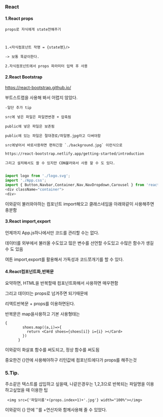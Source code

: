 ### React

#### 1.React props

```
props로 자식에게 state전해주기

 

1.<자식컴포넌트 작명 = {state명}/>

-> 보통 똑같이한다.

2.자식컴포넌트에서 props 파라미터 입력 후 사용
```

#### 2.React Bootstrap

https://react-bootstrap.github.io/

부트스트랩을 사용해 봐서 어렵지 않았다.

```
-일단 추가 tip

src에 넣은 파일은 파일면변경 + 압축됨

public에 넣은 파일은 보존됨

public에 있는 파일은 절대경로/파일명.jpg라고 다써야함

src에넣어서 바로사용하면 편하긴함 `./background.jpg` 이런식으로

https://react-bootstrap.netlify.app/getting-started/introduction

그리고 설치해서도 쓸 수 있지만 CDN불러와서 사용 할 수 도 있다.


```

```javascript
import logo from './logo.svg';
import './App.css';
import { Button,Navbar,Container,Nav,NavDropdown,Carousel } from 'react-bootstrap';
<div className="container">
<div>
```

이와같이 불러와야하는 컴포넌트 import해오고 클래스네임을 아래와같이 사용해주면 충분함



#### 3.React import,export

언제까지 App.js하나에서만 코드를 관리할 수는 없다.

데이터를 외부에서 불러올 수도있고 많은 변수를 선언할 수도있고 수많은 함수가 생길 수 도 있음

여튼 import,export를 활용해서 가독성과 코드쪼개기를 할 수 있다.



#### 4.React컴포넌트화,반복문

요약하면, HTML을 반복할때 컴포넌트화해서 사용하면 매우편함

그리고 데이터는 props로 넘겨주면 되기때문에

리액트반복문 + props를 이용하면된다.

반복문은 map을사용하고 기본 사용형태는

```react
{
        shoes.map((a,i)=>{
          return <Card shoes={shoes[i]} i={i} ></Card>
        })
      }
```

이와같이 화살표 함수를 써도되고, 정상 함수를 써도됨

중요한건 {}안에 사용해야하구 리턴값에 컴포넌트에다가 props를 해주는것



### 5.Tip.

주소같은 텍스트를 삽입하고 싶을때, 나같은경우는 1,2,3으로 반복되는 파일명을 이용하고싶었을 때 이용한 팁

```react
 <img src={'파일이름'+(props.index+1)+'.jpg'} width="100%"></img>
```

이와같이 {} 안에 ''를 +연산자와 함께사용해 줄 수 있었다.